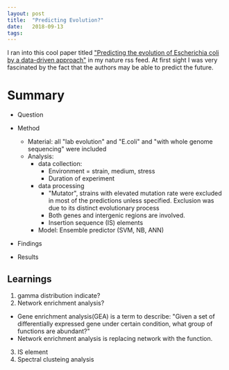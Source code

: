 ```yaml
---
layout: post
title:  "Predicting Evolution?"
date:   2018-09-13
tags: 
---
```

I ran into this cool paper titled ["Predicting the evolution of Escherichia coli by a data-driven approach"](10.1038/s41467-018-05807-z) in my nature rss feed.
At first sight I was very fascinated by the fact that the authors may be able to predict the future.

# Summary
- Question
- Method
    - Material: all "lab evolution" and "E.coli" and "with whole genome sequencing" were included
    - Analysis:
        - data collection:
            - Environment = strain, medium, stress
            - Duration of experiment
        - data processing
            - "Mutator", strains with elevated mutation rate were excluded in most of the predictions unless specified. Exclusion was due to its distinct evolutionary process
            - Both genes and intergenic regions are involved. 
            - Insertion sequence (IS) elements
        - Model: Ensemble predictor (SVM, NB, ANN)
    
- Findings
- Results

## Learnings
1. gamma distribution indicate?
2. Network enrichment analysis?
- Gene enrichment analysis(GEA) is a term to describe: "Given a set of differentially expressed gene under certain condition, what group of functions are abundant?"
- Network enrichment analysis is replacing network with the function.
3. IS element
4. Spectral clusteing analysis

